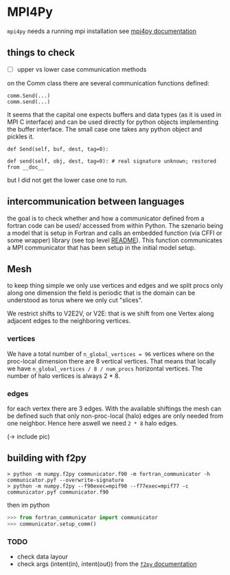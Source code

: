 # MPI4Py
`mpi4py` needs a running mpi installation
see [mpi4py documentation](https://mpi4py.readthedocs.io/en/stable/)


## things to check
- [ ] upper vs lower case communication methods

on the Comm class there are several communication functions defined:
```
comm.Send(...)
comm.send(...)
```

It seems that the capital one expects buffers and data types (as it is used in MPI C interface) and can be used directly for python objects
implementing the buffer interface. The small case one takes any python object and pickles it.

```commandline
def Send(self, buf, dest, tag=0):
    
def send(self, obj, dest, tag=0): # real signature unknown; restored from __doc__
```
but I did not get the lower case one to run.

## intercommunication between languages
the goal is to check whether and how a communicator defined from a fortran code can be used/ accessed from within 
Python. The szenario being a model that is setup in Fortran and calls an embedded function (via CFFI or some wrapper)
library (see top level [README](../../README.md)). This function communicates a MPI communicator that has been setup
in the initial model setup.


## Mesh
to keep thing simple we only use vertices and edges and we split procs only along one dimension
the field is periodic that is the domain can be understood as torus where we only cut "slices".

We restrict shifts to V2E2V, or V2E: that is we shift from one Vertex along adjacent edges to the neighboring vertices. 
### vertices
We have a total number of `n_global_vertices = 96` vertices where on the proc-local dimension there are 8 vertical vertices.
That means that locally we have `n_global_vertices / 8 / num_procs` horizontal vertices. The number of halo vertices is always 2 * 8.

### edges
for each vertex there are 3 edges. With the available shiftings the mesh can be defined such that only non-proc-local (halo) edges are only needed from one neighbor.
Hence here aswell we need `2 * 8` halo edges.

(-> include pic)


## building with f2py

```commandline
> python -m numpy.f2py communicator.f90 -m fortran_communicator -h communicator.pyf --overwrite-signature
> python -m numpy.f2py --f90exec=mpif90 --f77exec=mpif77 -c communicator.pyf communicator.f90 
```

then im python

```python
>>> from fortran_communicator import communicator
>>> communicator.setup_comm()

```

### TODO
- check data layour
- check args (intent(in), intent(out)) from the [`f2py` documentation](https://numpy.org/doc/stable/f2py/f2py.getting-started.html)